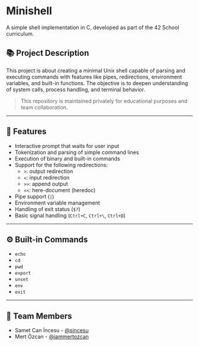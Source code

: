 # Minishell

A simple shell implementation in C, developed as part of the 42 School curriculum.

## 📚 Project Description

This project is about creating a minimal Unix shell capable of parsing and executing commands with features like pipes, redirections, environment variables, and built-in functions. The objective is to deepen understanding of system calls, process handling, and terminal behavior.

> This repository is maintained privately for educational purposes and team collaboration.

---

## 🧠 Features

- Interactive prompt that waits for user input
- Tokenization and parsing of simple command lines
- Execution of binary and built-in commands
- Support for the following redirections:
  - `>`: output redirection
  - `<`: input redirection
  - `>>`: append output
  - `<<`: here-document (heredoc)
- Pipe support (`|`)
- Environment variable management
- Handling of exit status (`$?`)
- Basic signal handling (`Ctrl+C`, `Ctrl+\`, `Ctrl+D`)

---

## ⚙️ Built-in Commands

- `echo`
- `cd`
- `pwd`
- `export`
- `unset`
- `env`
- `exit`

---

## 👥 Team Members

- Samet Can İncesu - [@sincesu](https://github.com/sincesu)
- Mert Özcan - [@iammertozcan](https://github.com/iammertozcan)
